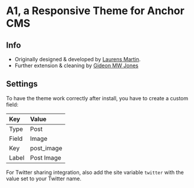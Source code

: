 # A1, a Responsive Theme for Anchor CMS


## Info

* Originally designed & developed by [Laurens Martin](http://laurensmartin.com).
* Further extension & cleaning by [Gideon MW Jones](http://gideonjon.es)

## Settings

To have the theme work correctly after install, you have to create a custom field:

| Key   | Value      |
|:------|:-----------|
| Type  | Post       |
| Field | Image      |
| Key   | post_image |
| Label | Post Image |

For Twitter sharing integration, also add the site variable `twitter` with the value set to your Twitter name.

